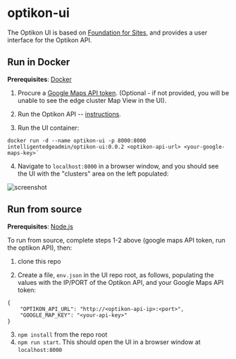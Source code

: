 # optikon-ui

The Optikon UI is based on [Foundation for Sites](https://foundation.zurb.com/sites.html), and provides a user interface
for the Optikon API.



## Run in Docker

**Prerequisites**: [Docker](https://docs.docker.com/install/)

1. Procure a [Google Maps API token](https://developers.google.com/maps/documentation/javascript/get-api-key). (Optional - if not provided, you will be unable to see the edge cluster Map View in the UI).

2. Run the Optikon API -- [instructions](https://github.com/optikon/optikon-api).  

3. Run the UI container:

```
docker run -d --name optikon-ui -p 8000:8000 intelligentedgeadmin/optikon-ui:0.0.2 <optikon-api-url> <your-google-maps-key>`
```

4. Navigate to `localhost:8000` in a browser window, and you should see the UI with the "clusters" area on the left populated:

![screenshot](https://github.com/optikon/optikon-ui/tree/master/docs/screenshot.png)


## Run from source

**Prerequisites**: [Node.js](https://www.npmjs.com/get-npm)

To run from source, complete steps 1-2 above (google maps API token, run the optikon API), then:

1. clone this repo

2. Create a file, `env.json` in the UI repo root, as follows, populating the values with the IP/PORT of the Optikon API, and your Google Maps API token:

```
{
	"OPTIKON_API_URL": "http://<optikon-api-ip>:<port>",
	"GOOGLE_MAP_KEY": "<your-api-key>"
}
```

3. `npm install` from the repo root
4. `npm run start`. This should open the UI in a browser window at `localhost:8000`
